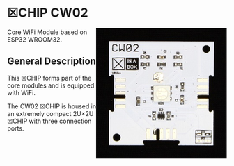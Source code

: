 # ☒CHIP CW02
<img src="extras/CW02 V0.5.1.JPG" width="300" align="right">
Core WiFi Module based on ESP32 WROOM32.

## General Description

This ☒CHIP forms part of the core modules and is equipped with WiFi. 

The CW02 ☒CHIP is housed in an extremely compact 2U×2U ☒CHIP with three connection ports. 
